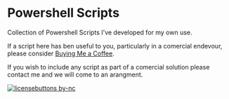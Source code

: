 # Powershell Scripts

Collection of Powershell Scripts I've developed for my own use.

If a script here has ben useful to you, particularly in a comercial endevour, please consider [Buying Me a Coffee](https://www.buymeacoffee.com/neojames).

If you wish to include any script as part of a comercial solution please contact me and we will come to an arangment.

[![licensebuttons by-nc](https://licensebuttons.net/l/by-nc/3.0/88x31.png)](https://creativecommons.org/licenses/by-nc/4.0)
